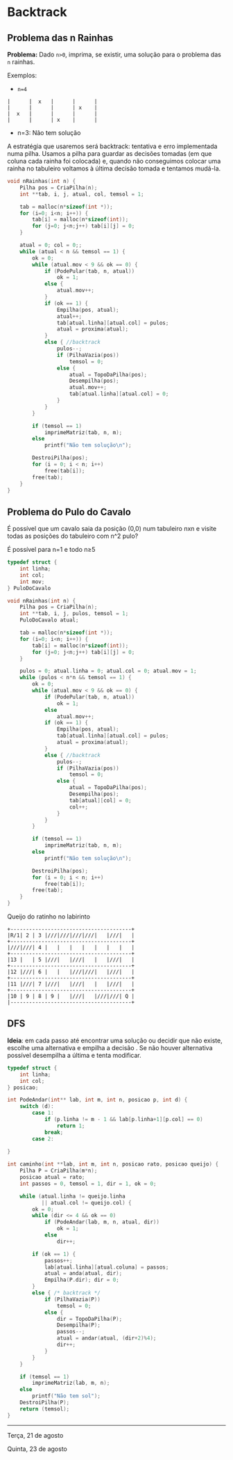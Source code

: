 # Backtrack

## Problema das n Rainhas
**Problema:** Dado `n>0`, imprima, se existir, uma solução para o problema das `n` rainhas.

Exemplos:

- `n=4`
```
|      |  x   |      |      |
|      |      |      | x    |
|  x   |      |      |      |
|      |      | x    |      |
```
- n=3: Não tem solução



A estratégia que usaremos será backtrack: tentativa e erro implementada numa pilha. Usamos a pilha para guardar as decisões tomadas (em que coluna cada rainha foi colocada) e, quando não conseguimos colocar uma rainha no tabuleiro voltamos à última decisão tomada e tentamos mudá-la.



```C
void nRainhas(int n) {
    Pilha pos = CriaPilha(n);
    int **tab, i, j, atual, col, temsol = 1;

    tab = malloc(n*sizeof(int *));
    for (i=0; i<n; i++)) {
        tab[i] = malloc(n*sizeof(int));
        for (j=0; j<n;j++) tab[i][j] = 0;
    }

    atual = 0; col = 0;;
    while (atual < n && temsol == 1) {
        ok = 0;
        while (atual.mov < 9 && ok == 0) {
            if (PodePular(tab, n, atual))
                ok = 1;
            else {
                atual.mov++;
            }
            if (ok == 1) {
                Empilha(pos, atual);
                atual++;
                tab[atual.linha][atual.col] = pulos;
                atual = proxima(atual);
            }
            else { //backtrack
                pulos--;
                if (PilhaVazia(pos))
                    temsol = 0;
                else {
                    atual = TopoDaPilha(pos);
                    Desempilha(pos);
                    atual.mov++;
                    tab[atual.linha][atual.col] = 0;
                }
            }
        }

        if (temsol == 1)
            imprimeMatriz(tab, n, m);
        else
            printf("Não tem solução\n");

        DestroiPilha(pos);
        for (i = 0; i < n; i++)
            free(tab[i]);
        free(tab);
    }
}
```


## Problema do Pulo do Cavalo

É possível que um cavalo saia da posição (0,0) num tabuleiro nxn e visite todas as posições do tabuleiro com n^2 pulo?

É possível para n=1 e todo n≥5

```C
typedef struct {
    int linha;
    int col;
    int mov;
} PuloDoCavalo

void nRainhas(int n) {
    Pilha pos = CriaPilha(n);
    int **tab, i, j, pulos, temsol = 1;
    PuloDoCavalo atual;

    tab = malloc(n*sizeof(int *));
    for (i=0; i<n; i++)) {
        tab[i] = malloc(n*sizeof(int));
        for (j=0; j<n;j++) tab[i][j] = 0;
    }

    pulos = 0; atual.linha = 0; atual.col = 0; atual.mov = 1;
    while (pulos < n*n && temsol == 1) {
        ok = 0;
        while (atual.mov < 9 && ok == 0) {
            if (PodePular(tab, n, atual))
                ok = 1;
            else
                atual.mov++;
            if (ok == 1) {
                Empilha(pos, atual);
                tab[atual.linha][atual.col] = pulos;
                atual = proxima(atual);
            }
            else { //backtrack
                pulos--;
                if (PilhaVazia(pos))
                    temsol = 0;
                else {
                	atual = TopoDaPilha(pos);
                    Desempilha(pos);
                    tab[atual][col] = 0;
                    col++;
                }
            }
        }

        if (temsol == 1)
            imprimeMatriz(tab, n, m);
        else
            printf("Não tem solução\n");

        DestroiPilha(pos);
        for (i = 0; i < n; i++)
            free(tab[i]);
        free(tab);
    }
}
```



Queijo do ratinho no labirinto

```
+---------------------------------------+
|R/1| 2 | 3 |///|///|///|///|   |///|   |
+---------------------------------------+
|///|///| 4 |   |   |   |   |   |   |   |
+---------------------------------------+
|13 |   | 5 |///|   |///|   |   |///|   |
+---------------------------------------+
|12 |///| 6 |   |   |///|///|   |///|   |
+---------------------------------------+
|11 |///| 7 |///|   |///|   |   |///|   |
+---------------------------------------+
|10 | 9 | 8 | 9 |   |///|   |///|///| Q |
|---------------------------------------+
```

## DFS

**Ideia**: em cada passo até encontrar uma solução ou decidir que não existe, escolhe uma alternativa e empilha a decisão . Se não houver alternativa possível desempilha a última e tenta modificar.

```C
typedef struct {
    int linha;
    int col;
} posicao;

int PodeAndar(int** lab, int m, int n, posicao p, int d) {
    switch (d):
    	case 1:
    		if (p.linha != m - 1 && lab[p.linha+1][p.col] == 0)
            	return 1;
    		break;
    	case 2:
    		
}

int caminho(int **lab, int m, int n, posicao rato, posicao queijo) {
    Pilha P = CriaPilha(m*n);
    posicao atual = rato;
    int passos = 0, temsol = 1, dir = 1, ok = 0;

    while (atual.linha != queijo.linha
           || atual.col != queijo.col) {
        ok = 0;
        while (dir <= 4 && ok == 0)
            if (PodeAndar(lab, m, n, atual, dir))
                ok = 1;
            else
                dir++;

        if (ok == 1) {
            passos++;
            lab[atual.linha][atual.coluna] = passos;
            atual = anda(atual, dir);
            Empilha(P.dir); dir = 0;
        }
        else { /* backtrack */
            if (PilhaVazia(P))
                temsol = 0;
            else {
                dir = TopoDaPilha(P);
                Desempilha(P);
                passos--;
                atual = andar(atual, (dir+2)%4);
                dir++;
            }
        }
    }

    if (temsol == 1)
        imprimeMatriz(lab, m, n);
    else
        printf("Não tem sol");
    DestroiPilha(P);
    return (temsol);
}
```

---

Terça, 21 de agosto

Quinta, 23 de agosto